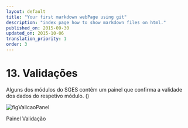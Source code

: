 ```yaml
---
layout: default
title: "Your first markdown webPage using git"
description: "index page how to show markdown files on html."
published_on: 2015-09-30
updated_on: 2015-10-06
translation_priority: 1
order: 3
---
```


# 13. Validações

Alguns dos módulos do SGES contêm um painel que confirma a validade dos dados do respetivo módulo.  ([](#figValicaoPanel))

![figValicaoPanel](img/pages/13_1.jpg)

<p class="caption" id="figValicaoPanel">Painel Validação</p>
<p id="validacao"></p>